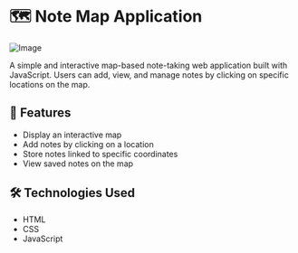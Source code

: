 # 🗺️ Note Map Application

![Image](https://github.com/user-attachments/assets/ee0d1e5f-f616-45ed-bee0-fd68836fa180)

A simple and interactive map-based note-taking web application built with  JavaScript.
Users can add, view, and manage notes by clicking on specific locations on the map.

## 🚀 Features

- Display an interactive map
- Add notes by clicking on a location
- Store notes linked to specific coordinates
- View saved notes on the map

## 🛠️ Technologies Used

- HTML
- CSS
- JavaScript 

